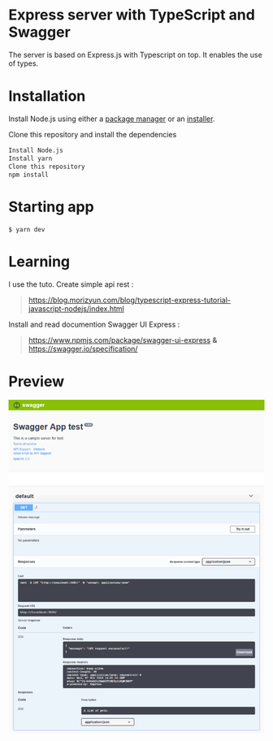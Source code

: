 # Express server with TypeScript and Swagger

The server is based on Express.js with Typescript on top. It enables the use of types. 

# Installation

Install Node.js using either a [package manager](https://nodejs.org/en/download/package-manager/) or an [installer](https://nodejs.org/en/download/current/).

Clone this repository and install the dependencies
    
    Install Node.js
    Install yarn
    Clone this repository
    npm install


# Starting app

```
$ yarn dev
```

# Learning

I use the tuto.
Create simple api rest :   
> https://blog.morizyun.com/blog/typescript-express-tutorial-javascript-nodejs/index.html

Install and read documention Swagger UI Express :
> https://www.npmjs.com/package/swagger-ui-express
**&**
>https://swagger.io/specification/

# Preview
![demo](screenshots/screen00.png)